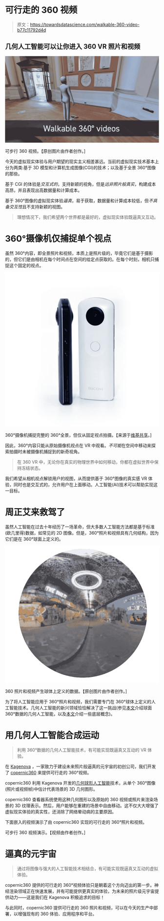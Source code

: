 # 可行走的 360 视频

> 原文：<https://towardsdatascience.com/walkable-360-video-b77c11792d4d>

## 几何人工智能可以让你进入 360 VR 照片和视频

![](img/b7bd78bb1e2e8471c53ed0538066ec46.png)

可步行 360 视频。【原创图片由作者创作。]

今天的虚拟现实体验与用户期望的现实主义相差甚远。当前的虚拟现实技术基本上分为两类:基于 3D 模型和计算机生成图像(CGI)的技术；以及基于全景 360°图像的那些。

基于 CGI 的体验是*交互式的*，支持新颖的视角，但是*远非照片般真实*，构建成本高昂，并且表现出高数据量和计算成本。

基于 360°图像的虚拟现实体验*逼真*，易于获取，数据量和计算成本较低，但*不具备交互性*且不支持新颖的视图。

> 理想情况下，我们希望两个世界都是最好的，虚拟现实体验既逼真又互动。

# 360°摄像机仅捕捉单个视点

虽然 360°内容，即全景照片和视频，本质上是照片级的，毕竟它们是基于摄影的，但它们是由相机在每个时间点在空间的给定点获取的。在每个时刻，相机只捕捉这个固定的视点。

![](img/ba8ef52b55476b4ab5e5af2eeb9347a2.png)

360°摄像机捕捉完整的 360°全景，但仅从固定视点拍摄。【来源于[维基共享](https://en.wikipedia.org/wiki/Ricoh_Theta#/media/File:Omnidirectional_camera_03.jpg)。]

因此，360°内容只能从原始摄像机视点在 VR 中观看。*不可能*在空间中移动来探索拍摄时未被摄像机捕捉到的新奇视角。

> 在 360 VR 中，无论你在真实的物理世界中如何移动，你都在虚拟世界中保持冻结状态。

我们希望从相机视点解锁用户的视图，从而提供基于 360°图像的真实感 VR 体验，同时也是交互式的，允许用户在上面移动。人工智能(AI)技术可以帮助实现这一目标。

# 周正艾来救驾了

虽然人工智能在过去十年经历了一场革命，但大多数人工智能方法都是基于标准(欧几里得)数据，如常见的 2D 图像。但是，360°照片和视频具有几何结构，因为它们是在 360°球面上定义的。

![](img/a594a9d227c37af8ac3a9bc6a5267448.png)

360 照片和视频产生球体上定义的数据。【原创图片由作者创作。]

为了将人工智能应用于 360°照片和视频，我们需要专门在 360°球体上定义的人工智能技术。几何人工智能的新兴领域恰恰解决了这一挑战(参见[本文](/geometric-deep-learning-for-spherical-data-55612742d05f)介绍球面 360°数据的几何人工智能，以及[本文](/what-einstein-can-teach-us-about-machine-learning-1661e26bef2c)介绍一些底层概念)。

# 用几何人工智能合成运动

> 利用 360°数据的几何人工智能技术，有可能实现既逼真又互动的 VR 体验。

在 [Kagenova](https://www.kagenova.com/) ，一家致力于建设未来照片般逼真的元宇宙的初创公司，我们开发了 [copernic360](https://www.kagenova.com/products/copernic360/) 来提供可行走的 360°视频。

copernic360 利用 Kagenova 开发的[几何球形人工智能](https://www.kagenova.com/research/)技术，从单个 360°图像(照片或视频帧)中估计代表场景的 3D 几何图形。

copernic360 查看器系统使用这种几何图形以及原始的 360 视频或照片来渲染场景的 3D 纹理表示。然后，用户能够在重建的场景中自由移动。这不仅大大增强了虚拟现实体验的真实性，还消除了网络晕动病的主要原因。

下面嵌入的视频演示了由 copernic360 实现的可行走的 360°照片和视频。

可步行 360 视频演示。【视频由作者创作。]

# 逼真的元宇宙

> 通过将图像与强大的人工智能技术相结合，有可能实现既逼真又互动的虚拟体验。

copernic360 提供的可行走的 360°视频体验只是朝着这个方向迈出的第一步。神经渲染领域正在快速发展，并有可能提供更真实的体验，为未来的照片级元宇宙提供动力——这是我们在 Kagenova 积极追求的目标！

与此同时，copernic360 提供可行走的 360 照片和视频，可以在今天的生产中部署，以增强现有的 360 体验、应用程序和平台。
